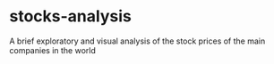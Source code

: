 # stocks-analysis
 A brief exploratory and visual analysis of the stock prices of the main companies in the world
